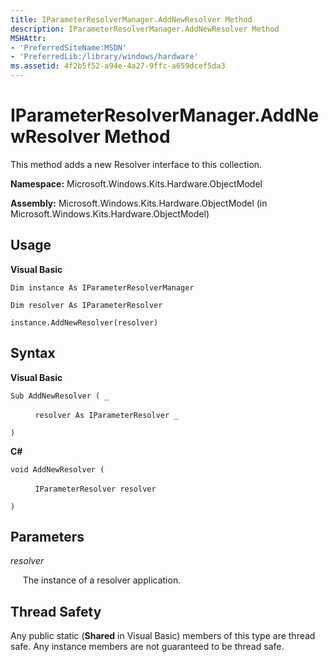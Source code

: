 ```yaml
---
title: IParameterResolverManager.AddNewResolver Method
description: IParameterResolverManager.AddNewResolver Method
MSHAttr:
- 'PreferredSiteName:MSDN'
- 'PreferredLib:/library/windows/hardware'
ms.assetid: 4f2b5f52-a94e-4a27-9ffc-a659dcef5da3
---
```


# IParameterResolverManager.AddNewResolver Method


This method adds a new Resolver interface to this collection.

**Namespace:** Microsoft.Windows.Kits.Hardware.ObjectModel

**Assembly:** Microsoft.Windows.Kits.Hardware.ObjectModel (in Microsoft.Windows.Kits.Hardware.ObjectModel)

## <span id="Usage"></span><span id="usage"></span><span id="USAGE"></span>Usage


**Visual Basic**

`Dim instance As IParameterResolverManager`

`Dim resolver As IParameterResolver`

`instance.AddNewResolver(resolver)`

## <span id="Syntax"></span><span id="syntax"></span><span id="SYNTAX"></span>Syntax


**Visual Basic**

`Sub AddNewResolver ( _`

          `resolver As IParameterResolver _`

`)`

**C#**

`void AddNewResolver (`

          `IParameterResolver resolver`

`)`

## <span id="Parameters"></span><span id="parameters"></span><span id="PARAMETERS"></span>Parameters


*resolver*

     The instance of a resolver application.

## <span id="Thread_Safety"></span><span id="thread_safety"></span><span id="THREAD_SAFETY"></span>Thread Safety


Any public static (**Shared** in Visual Basic) members of this type are thread safe. Any instance members are not guaranteed to be thread safe.

 

 







